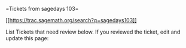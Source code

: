 =Tickets from sagedays 103=

[[https://trac.sagemath.org/search?q=sagedays103]]


List Tickets that need review below. If you reviewed the ticket, edit and update this page:
